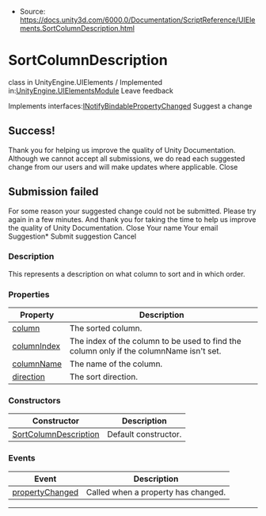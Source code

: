 * Source: https://docs.unity3d.com/6000.0/Documentation/ScriptReference/UIElements.SortColumnDescription.html

# SortColumnDescription
class in UnityEngine.UIElements
/
Implemented in:[UnityEngine.UIElementsModule](https://docs.unity3d.com/6000.0/Documentation/ScriptReference/UnityEngine.UIElementsModule.html)
Leave feedback
  

Implements interfaces:[INotifyBindablePropertyChanged](https://docs.unity3d.com/6000.0/Documentation/ScriptReference/UIElements.INotifyBindablePropertyChanged.html)
Suggest a change
## Success!
Thank you for helping us improve the quality of Unity Documentation. Although we cannot accept all submissions, we do read each suggested change from our users and will make updates where applicable.
Close
## Submission failed
For some reason your suggested change could not be submitted. Please <a>try again</a> in a few minutes. And thank you for taking the time to help us improve the quality of Unity Documentation.
Close
Your name Your email Suggestion* Submit suggestion
Cancel
### Description
This represents a description on what column to sort and in which order. 
### Properties
Property | Description  
---|---  
[column](https://docs.unity3d.com/6000.0/Documentation/ScriptReference/UIElements.SortColumnDescription-column.html) |  The sorted column.   
[columnIndex](https://docs.unity3d.com/6000.0/Documentation/ScriptReference/UIElements.SortColumnDescription-columnIndex.html) |  The index of the column to be used to find the column only if the columnName isn't set.   
[columnName](https://docs.unity3d.com/6000.0/Documentation/ScriptReference/UIElements.SortColumnDescription-columnName.html) |  The name of the column.   
[direction](https://docs.unity3d.com/6000.0/Documentation/ScriptReference/UIElements.SortColumnDescription-direction.html) |  The sort direction.   
### Constructors
Constructor | Description  
---|---  
[SortColumnDescription](https://docs.unity3d.com/6000.0/Documentation/ScriptReference/UIElements.SortColumnDescription-ctor.html) |  Default constructor.   
### Events
Event | Description  
---|---  
[propertyChanged](https://docs.unity3d.com/6000.0/Documentation/ScriptReference/UIElements.SortColumnDescription-propertyChanged.html) |  Called when a property has changed.   
* * *
